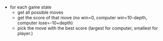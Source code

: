 
- for each game state
    - get all possible moves
    - get the score of that move (no win=0, computer win=10-depth, computer lose=-10+depth)
    - pick the move with the best score (largest for computer, smallest for player.)    